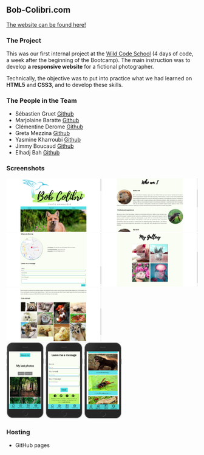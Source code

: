 ## Bob-Colibri.com
[The website can be found here!](https://sebg-prog.github.io/Bob-Colibri.com/)

### The Project
This was our first internal project at the [Wild Code School](https://www.wildcodeschool.com/en-GB) (4 days of code, a week after the beginning of the Bootcamp). The main instruction was to develop **a responsive website** for a fictional photographer.

Technically, the objective was to put into practice what we had learned on **HTML5** and **CSS3**, and to develop these skills.

### The People in the Team
* Sébastien Gruet [Github](https://github.com/SebG-prog)  
* Marjolaine Baratte  [Github](https://github.com/marjowolff)  
* Clémentine Derome [Github](https://github.com/clemderome)  
* Greta Mezzina [Github](https://github.com/gretamezzina)  
* Yasmine Kharroubi [Github](https://github.com/mineyas)  
* Jimmy Boucaud [Github](https://github.com/Jimbeck2403)  
* Elhadj Bah [Github](https://github.com/Elhadj75BAH)  

### Screenshots

<div>
<img width="250" src="/screenshots/desktop-homepage.png" alt="desktop homepage"/>
<img width="250" src="/screenshots/desktop-profile.png" alt="desktop profile"/>
<img width="250" src="/screenshots/desktop-form.png" alt="desktop form"/>
<img width="250" src="/screenshots/desktop-gallery.png" alt="desktop gallery"/>
<img width="250" src="/screenshots/desktop-picture-samples.png" alt="desktop picture samples"/>
</div>

<div>
<img height="200" src="/screenshots/mobile-homepage.png" alt="mobile homepage"/>
<img height="200" src="/screenshots/mobile-form.png" alt="mobile form"/>
<img height="200" src="/screenshots/mobile-gallery.png" alt="mobile gallery"/>
</div>

### Hosting

* GitHub pages
